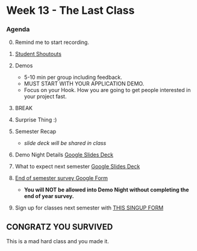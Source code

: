 # Week 13 - The Last Class

### Agenda
0. Remind me to start recording. 
0. [Student Shoutouts](https://docs.google.com/presentation/d/1k3OxRAWngtlH---957bTtbVDjOm-YUzFzSZWz5YR1y8/edit?usp=sharing)
0. Demos
    * 5-10 min per group including feedback. 
    * MUST START WITH YOUR APPLICATION DEMO.
    * Focus on your Hook.  How you are going to get people interested in your project fast. 
0. BREAK
0. Surprise Thing :) 
0. Semester Recap 
    * *slide deck will be shared in class*

0. Demo Night Details [Google Slides Deck](https://docs.google.com/presentation/d/1n8tMJJsBqlurWRmi55kumQtMTeK0u6DFvwLsl18MxwY/edit?usp=sharing)

0. What to expect next semester [Google Slides Deck](https://docs.google.com/presentation/d/1OoWdbMN_PXF1STDtdE02oXAW9HzygdUXpECCl9cozig/edit?usp=sharing)

0. [End of semester survey Google Form](https://forms.gle/HUS774ZBLjn77VaM6)
    * **You will NOT be allowed into Demo Night without completing the end of year survey.**  

0. Sign up for classes next semester with [THIS SINGUP FORM](https://forms.gle/9TBYzqe1MUCNJCECA)

## CONGRATZ YOU SURVIVED
This is a mad hard class and you made it. 




